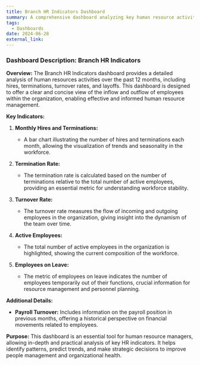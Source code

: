 ```yaml
---
title: Branch HR Indicators Dashboard
summary: A comprehensive dashboard analyzing key human resource activities over the past year, including hires, terminations, and turnover rates. Designed to provide clear insights into employee inflow and outflow, aiding strategic HR management.
tags:
  - Dashboards
date: 2024-06-28
external_link: 
---
```

### Dashboard Description: Branch HR Indicators

**Overview:**
The Branch HR Indicators dashboard provides a detailed analysis of human resources activities over the past 12 months, including hires, terminations, turnover rates, and layoffs. This dashboard is designed to offer a clear and concise view of the inflow and outflow of employees within the organization, enabling effective and informed human resource management.

**Key Indicators:**
1. **Monthly Hires and Terminations:**
   - A bar chart illustrating the number of hires and terminations each month, allowing the visualization of trends and seasonality in the workforce.

2. **Termination Rate:**
   - The termination rate is calculated based on the number of terminations relative to the total number of active employees, providing an essential metric for understanding workforce stability.

3. **Turnover Rate:**
   - The turnover rate measures the flow of incoming and outgoing employees in the organization, giving insight into the dynamism of the team over time.

4. **Active Employees:**
   - The total number of active employees in the organization is highlighted, showing the current composition of the workforce.

5. **Employees on Leave:**
   - The metric of employees on leave indicates the number of employees temporarily out of their functions, crucial information for resource management and personnel planning.

**Additional Details:**
- **Payroll Turnover:** Includes information on the payroll position in previous months, offering a historical perspective on financial movements related to employees.

**Purpose:**
This dashboard is an essential tool for human resource managers, allowing in-depth and practical analysis of key HR indicators. It helps identify patterns, predict trends, and make strategic decisions to improve people management and organizational health.
